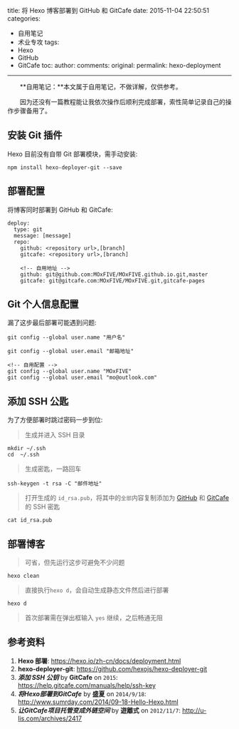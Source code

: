 title: 将 Hexo 博客部署到 GitHub 和 GitCafe
date: 2015-11-04 22:50:51
categories:
- 自用笔记
- 术业专攻
tags:
- Hexo
- GitHub
- GitCafe
toc:
author:
comments:
original:
permalink: hexo-deployment
---

　　**自用笔记：**本文属于自用笔记，不做详解，仅供参考。

　　因为还没有一篇教程能让我依次操作后顺利完成部署，索性简单记录自己的操作步骤备用了。
<!-- more -->
## 安装 Git 插件
Hexo 目前没有自带 Git 部署模块，需手动安装:

```
npm install hexo-deployer-git --save
```

## 部署配置
将博客同时部署到 GitHub 和 GitCafe:

```
deploy:
  type: git
  message: [message]
  repo: 
    github: <repository url>,[branch]
    gitcafe: <repository url>,[branch]
```
```	
	<!-- 自用地址 -->
	github: git@github.com:MOxFIVE/MOxFIVE.github.io.git,master
	gitcafe: git@gitcafe.com:MOxFIVE/MOxFIVE.git,gitcafe-pages
```

## Git 个人信息配置
漏了这步最后部署可能遇到问题:

```
git config --global user.name "用户名"
```
```
git config --global user.email "邮箱地址"
```
```
<!-- 自用配置 -->
git config --global user.name "MOxFIVE"
git config --global user.email "mo@outlook.com"
```

## 添加 SSH 公匙
为了方便部署时跳过密码一步到位:
> 生成并进入 SSH 目录

```
mkdir ~/.ssh
cd  ~/.ssh
```

> 生成密匙，一路回车

```
ssh-keygen -t rsa -C "邮件地址"
```

> 打开生成的 `id_rsa.pub`，将其中的`全部`内容复制添加为 [GitHub][1] 和 [GitCafe][2] 的 SSH 密匙

```
cat id_rsa.pub
```

[1]: https://github.com/settings/ssh
[2]: https://gitcafe.com/account/public_keys

## 部署博客
> 可省，但先运行这步可避免不少问题

```
hexo clean
```

> 直接执行`hexo d`，会自动生成静态文件然后进行部署

```
hexo d
```

> 首次部署需在弹出框输入 `yes` 继续，之后畅通无阻

## 参考资料
1. **Hexo 部署**: <https://hexo.io/zh-cn/docs/deployment.html>
1. **hexo-deployer-git**: <https://github.com/hexojs/hexo-deployer-git>
1. ***添加 SSH 公钥*** by **GitCafe** on <code>2015</code>: <https://help.gitcafe.com/manuals/help/ssh-key>
1. ***将Hexo部署到GitCafe*** by **盛夏** on <code>2014/9/18</code>: <http://www.sumrday.com/2014/09-18-Hello-Hexo.html>
1. ***让GitCafe项目托管变成外链空间*** by **遊離式** on <code>2012/11/7</code>: <http://u-lis.com/archives/2417>